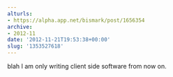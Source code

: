```yaml
---
alturls:
- https://alpha.app.net/bismark/post/1656354
archive:
- 2012-11
date: '2012-11-21T19:53:38+00:00'
slug: '1353527618'
---
```


blah I am only writing client side software from now on.
